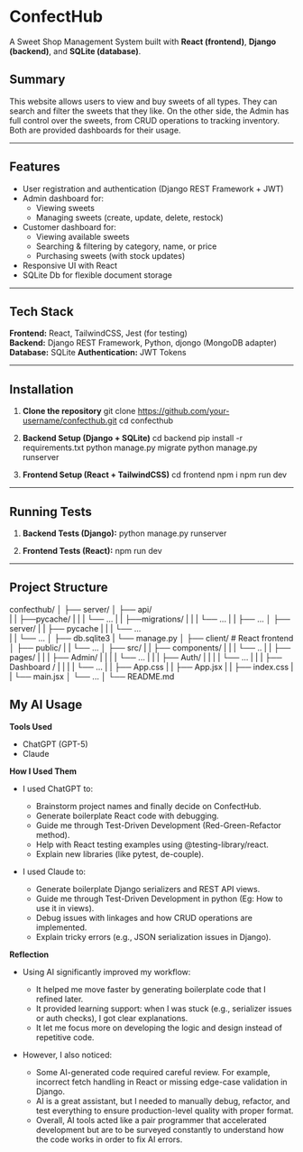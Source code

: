 # ConfectHub
A Sweet Shop Management System built with **React (frontend)**, **Django (backend)**, and **SQLite (database)**. 

## Summary
This website allows users to view and buy sweets of all types. They can search and filter the sweets that they like. On the other side, the Admin has full control over the sweets, from CRUD operations to tracking inventory. Both are provided dashboards for their usage.

---

## Features
- User registration and authentication (Django REST Framework + JWT)
- Admin dashboard for:
  - Viewing sweets
  - Managing sweets (create, update, delete, restock)
- Customer dashboard for:
  - Viewing available sweets
  - Searching & filtering by category, name, or price
  - Purchasing sweets (with stock updates)
- Responsive UI with React
- SQLite Db for flexible document storage

---

## Tech Stack
**Frontend:** React, TailwindCSS, Jest (for testing)  
**Backend:** Django REST Framework, Python, djongo (MongoDB adapter)  
**Database:** SQLite
**Authentication:** JWT Tokens  

---

## Installation

1. **Clone the repository**
    git clone https://github.com/your-username/confecthub.git
    cd confecthub

2. **Backend Setup (Django + SQLite)**
    cd backend
    pip install -r requirements.txt
    python manage.py migrate
    python manage.py runserver  

3. **Frontend Setup (React + TailwindCSS)**
    cd frontend
    npm i
    npm run dev

---

## Running Tests
1. **Backend Tests (Django):**
    python manage.py runserver

2. **Frontend Tests (React):**
    npm run dev

---

## Project Structure

confecthub/
│
├── server/ 
│   ├── api/    
|   |   ├──pycache/
|   |   |   └──  ...
|   |   ├──migrations/
|   |   |   └──  ... 
|   |   ├── ...
│   ├── server/
|   |   ├── pycache
|   |   |   └── ...   
|   |   └── ...
│   ├── db.sqlite3
|   └── manage.py
│
├── client/       # React frontend
│   ├── public/
|   |   └── ...
│   ├── src/
|   |   ├── components/
|   |   |   └── ..
|   |   ├── pages/
|   |   |   ├── Admin/
|   |   |   |   └──  ...
|   |   |   ├── Auth/
|   |   |   |   └──  ...
|   |   |   ├── Dashboard /
|   |   |   |   └── ...
|   |   ├── App.css
|   |   ├── App.jsx
|   |   ├── index.css
|   |   └── main.jsx
│   └── ...
│
└── README.md

## My AI Usage

**Tools Used**
- ChatGPT (GPT-5)
- Claude

**How I Used Them**
- I used ChatGPT to:
    - Brainstorm project names and finally decide on ConfectHub.
    - Generate boilerplate React code with debugging.
    - Guide me through Test-Driven Development (Red-Green-Refactor method).
    - Help with React testing examples using @testing-library/react.
    - Explain new libraries (like pytest, de-couple).

- I used Claude to:
    - Generate boilerplate Django serializers and REST API views.
    - Guide me through Test-Driven Development in python (Eg: How to use it in views).
    - Debug issues with linkages and how CRUD operations are implemented.
    - Explain tricky errors (e.g., JSON serialization issues in Django).

**Reflection**
- Using AI significantly improved my workflow:
    - It helped me move faster by generating boilerplate code that I refined later.
    - It provided learning support: when I was stuck (e.g., serializer issues or auth checks), I got clear explanations.
    - It let me focus more on developing the logic and design instead of repetitive code.

- However, I also noticed:
    - Some AI-generated code required careful review. For example, incorrect fetch handling in React or missing edge-case validation in Django.
    - AI is a great assistant, but I needed to manually debug, refactor, and test everything to ensure production-level quality with proper format.
    - Overall, AI tools acted like a pair programmer that accelerated development but are to be surveyed constantly to understand how the code works in order to fix AI errors.

